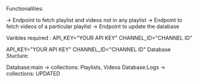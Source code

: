Functionalities:

-> Endpoint to fetch playlist and videos not in any playlist
-> Endpoint to fetch videos of a particular playlist
-> Endpoint to update the database

Varibles required :
API_KEY="YOUR API KEY"
CHANNEL_ID="CHANNEL ID"

API_KEY="YOUR API KEY" CHANNEL_ID="CHANNEL ID"
Database Stucture:

Database:main -> collections: Playlists, Videos Database:Logs -> collections: UPDATED

